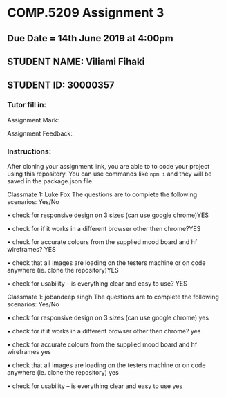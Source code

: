 # COMP.5209 Assignment 3

## Due Date = 14th June 2019 at 4:00pm

## STUDENT NAME: Viliami Fihaki         

## STUDENT ID: 30000357

### Tutor fill in:

Assignment Mark:

Assignment Feedback: 

### Instructions:

After cloning your assignment link, you are able to to code your project using this repository. You can use commands like `npm i` and they will be saved in the package.json file.

Classmate 1: Luke Fox
The questions are to complete the following scenarios: Yes/No

•	check for responsive design on 3 sizes (can use google chrome)YES

•	check for if it works in a different browser other then chrome?YES

•	check for accurate colours from the supplied mood board and hf wireframes? YES

•	check that all images are loading on the testers machine or on code anywhere (ie. clone the repository)YES

•	check for usability – is everything clear and easy to use? YES


Classmate 1: jobandeep singh
The questions are to complete the following scenarios: Yes/No

•	check for responsive design on 3 sizes (can use google chrome) yes

•	check for if it works in a different browser other then chrome? yes

•	check for accurate colours from the supplied mood board and hf wireframes  yes

•	check that all images are loading on the testers machine or on code anywhere (ie. clone the repository) yes

•	check for usability – is everything clear and easy to use  yes


